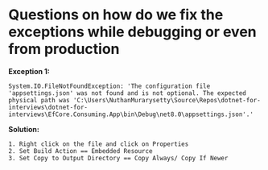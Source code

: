 # Questions on how do we fix the exceptions while debugging or even from production

**Exception 1:**
```
System.IO.FileNotFoundException: 'The configuration file 'appsettings.json' was not found and is not optional. The expected physical path was 'C:\Users\NuthanMurarysetty\Source\Repos\dotnet-for-interviews\dotnet-for-interviews\EfCore.Consuming.App\bin\Debug\net8.0\appsettings.json'.'
```
**Solution:**
```
1. Right click on the file and click on Properties
2. Set Build Action == Embedded Resource
3. Set Copy to Output Directory == Copy Always/ Copy If Newer
```
